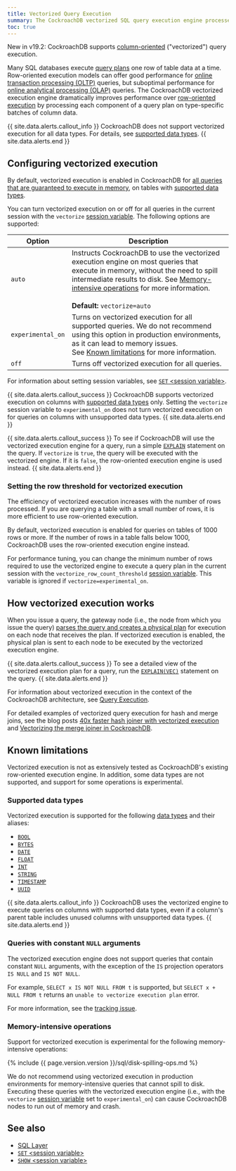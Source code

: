 ```yaml
---
title: Vectorized Query Execution
summary: The CockroachDB vectorized SQL query execution engine processes query plans using a column-oriented model to improve performance.
toc: true
---
```


<span class="version-tag">New in v19.2:</span> CockroachDB supports [column-oriented](https://en.wikipedia.org/wiki/Column-oriented_DBMS#Column-oriented_systems) ("vectorized") query execution.

Many SQL databases execute [query plans](https://en.wikipedia.org/wiki/Query_plan) one row of table data at a time. Row-oriented execution models can offer good performance for [online transaction processing (OLTP)](https://en.wikipedia.org/wiki/Online_transaction_processing) queries, but suboptimal performance for [online analytical processing (OLAP)](https://en.wikipedia.org/wiki/Online_analytical_processing) queries. The CockroachDB vectorized execution engine dramatically improves performance over [row-oriented execution](https://en.wikipedia.org/wiki/Column-oriented_DBMS#Row-oriented_systems) by processing each component of a query plan on type-specific batches of column data.

{{ site.data.alerts.callout_info }}
CockroachDB does not support vectorized execution for all data types. For details, see [supported data types](#supported-data-types).
{{ site.data.alerts.end }}

## Configuring vectorized execution

By default, vectorized execution is enabled in CockroachDB for [all queries that are guaranteed to execute in memory](#memory-intensive-operations), on tables with [supported data types](#supported-data-types).

You can turn vectorized execution on or off for all queries in the current session with the `vectorize` [session variable](set-vars.html). The following options are supported:

Option | Description
----------|------------
`auto` | Instructs CockroachDB to use the vectorized execution engine on most queries that execute in memory, without the need to spill intermediate results to disk. See [Memory-intensive operations](#memory-intensive-operations) for more information.<br><br>**Default:** `vectorize=auto`
`experimental_on` | Turns on vectorized execution for all supported queries. We do not recommend using this option in production environments, as it can lead to memory issues.<br/>See [Known limitations](#known-limitations) for more information.
`off` | Turns off vectorized execution for all queries.

For information about setting session variables, see [`SET` &lt;session variable&gt;](set-vars.html).

{{ site.data.alerts.callout_success }}
CockroachDB supports vectorized execution on columns with [supported data types](#supported-data-types) only. Setting the `vectorize` session variable to `experimental_on` does not turn vectorized execution on for queries on columns with unsupported data types.
{{ site.data.alerts.end }}

{{ site.data.alerts.callout_success }}
To see if CockroachDB will use the vectorized execution engine for a query, run a simple [`EXPLAIN`](explain.html) statement on the query. If `vectorize` is `true`, the query will be executed with the vectorized engine. If it is `false`, the row-oriented execution engine is used instead.
{{ site.data.alerts.end }}

### Setting the row threshold for vectorized execution

The efficiency of vectorized execution increases with the number of rows processed. If you are querying a table with a small number of rows, it is more efficient to use row-oriented execution.

By default, vectorized execution is enabled for queries on tables of 1000 rows or more. If the number of rows in a table falls below 1000, CockroachDB uses the row-oriented execution engine instead.

For performance tuning, you can change the minimum number of rows required to use the vectorized engine to execute a query plan in the current session with the `vectorize_row_count_threshold` [session variable](set-vars.html). This variable is ignored if `vectorize=experimental_on`.


## How vectorized execution works

When you issue a query, the gateway node (i.e., the node from which you issue the query) [parses the query and creates a physical plan](architecture/sql-layer.html#sql-parser-planner-executor) for execution on each node that receives the plan. If vectorized execution is enabled, the physical plan is sent to each node to be executed by the vectorized execution engine.

{{ site.data.alerts.callout_success }}
To see a detailed view of the vectorized execution plan for a query, run the [`EXPLAIN(VEC)`](explain.html#vec-option) statement on the query.
{{ site.data.alerts.end }}

For information about vectorized execution in the context of the CockroachDB architecture, see [Query Execution](architecture/sql-layer.html#query-execution).

For detailed examples of vectorized query execution for hash and merge joins, see the blog posts [40x faster hash joiner with vectorized execution](https://www.cockroachlabs.com/blog/vectorized-hash-joiner/) and [Vectorizing the merge joiner in CockroachDB](https://www.cockroachlabs.com/blog/vectorizing-the-merge-joiner-in-cockroachdb/).

## Known limitations

Vectorized execution is not as extensively tested as CockroachDB's existing row-oriented execution engine. In addition, some data types are not supported, and support for some operations is experimental.

### Supported data types

Vectorized execution is supported for the following [data types](data-types.html) and their aliases:

- [`BOOL`](bool.html)
- [`BYTES`](bytes.html)
- [`DATE`](date.html)
- [`FLOAT`](float.html)
- [`INT`](int.html)
- [`STRING`](string.html)
- [`TIMESTAMP`](timestamp.html)
- [`UUID`](uuid.html)

{{ site.data.alerts.callout_info }}
CockroachDB uses the vectorized engine to execute queries on columns with supported data types, even if a column's parent table includes unused columns with unsupported data types.
{{ site.data.alerts.end }}

### Queries with constant `NULL` arguments

The vectorized execution engine does not support queries that contain constant `NULL` arguments, with the exception of the `IS` projection operators `IS NULL` and `IS NOT NULL`.

For example, `SELECT x IS NOT NULL FROM t` is supported, but `SELECT x + NULL FROM t` returns an `unable to vectorize execution plan` error.

For more information, see the [tracking issue](https://github.com/cockroachdb/cockroach/issues/41001).

### Memory-intensive operations

Support for vectorized execution is experimental for the following memory-intensive operations:

{%  include {{ page.version.version }}/sql/disk-spilling-ops.md %}

We do not recommend using vectorized execution in production environments for memory-intensive queries that cannot spill to disk. Executing these queries with the vectorized execution engine (i.e., with the `vectorize` [session variable](set-vars.html) set to `experimental_on`) can cause CockroachDB nodes to run out of memory and crash.

## See also

- [SQL Layer](architecture/sql-layer.html)
- [`SET` &lt;session variable&gt;](set-vars.html)
- [`SHOW` &lt;session variable&gt;](show-vars.html)
